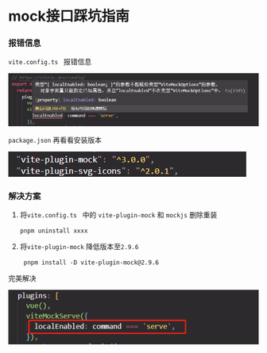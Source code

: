 # mock接口踩坑指南



### 报错信息

`vite.config.ts ` 报错信息

![image-20230722112057959](../image/P27_1.png)



`package.json`  再看看安装版本

![image-20230722112211082](../image/P27_2.png)



### 解决方案

1. 将`vite.config.ts ` 中的 `vite-plugin-mock` 和 `mockjs` 删除重装
   ```
   pnpm uninstall xxxx
   ```

   

2. 将`vite-plugin-mock`  降低版本至`2.9.6`
   ```
    pnpm install -D vite-plugin-mock@2.9.6
   ```



完美解决

![image-20230722113502868](../image/P27_3.png)